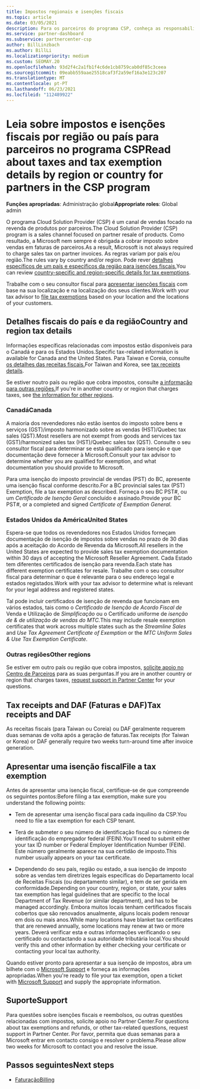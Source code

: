 ```yaml
---
title: Impostos regionais e isenções fiscais
ms.topic: article
ms.date: 03/05/2021
description: Para os parceiros do programa CSP, conheça as responsabilidades fiscais por região, como apresentar isenções fiscais para as vendas de CSP e como obter apoio para questões fiscais.
ms.service: partner-dashboard
ms.subservice: partnercenter-csp
author: BillLinzbach
ms.author: BillLi
ms.localizationpriority: medium
ms.custom: SEOMAY.20
ms.openlocfilehash: 93d2f4c2a1fb1f4c6de1cb8759cab0df85c3ceea
ms.sourcegitcommit: 09eabb559aae25518caf3f2a59ef16a3e123c207
ms.translationtype: MT
ms.contentlocale: pt-PT
ms.lasthandoff: 06/23/2021
ms.locfileid: "112489922"
---
```

# <a name="read-about-taxes-and-tax-exemption-details-by-region-or-country-for-partners-in-the-csp-program"></a><span data-ttu-id="0b3e0-103">Leia sobre impostos e isenções fiscais por região ou país para parceiros no programa CSP</span><span class="sxs-lookup"><span data-stu-id="0b3e0-103">Read about taxes and tax exemption details by region or country for partners in the CSP program</span></span>

<span data-ttu-id="0b3e0-104">**Funções apropriadas**: Administração global</span><span class="sxs-lookup"><span data-stu-id="0b3e0-104">**Appropriate roles**: Global admin</span></span>

<span data-ttu-id="0b3e0-105">O programa Cloud Solution Provider (CSP) é um canal de vendas focado na revenda de produtos por parceiros.</span><span class="sxs-lookup"><span data-stu-id="0b3e0-105">The Cloud Solution Provider (CSP) program is a sales channel focused on partner resale of products.</span></span> <span data-ttu-id="0b3e0-106">Como resultado, a Microsoft nem sempre é obrigada a cobrar imposto sobre vendas em faturas de parceiros.</span><span class="sxs-lookup"><span data-stu-id="0b3e0-106">As a result, Microsoft is not always required to charge sales tax on partner invoices.</span></span> <span data-ttu-id="0b3e0-107">As regras variam por país e/ou região.</span><span class="sxs-lookup"><span data-stu-id="0b3e0-107">The rules vary by country and/or region.</span></span> <span data-ttu-id="0b3e0-108">Pode rever [detalhes específicos de um país e específicos da região para isenções fiscais.](#country-and-region-tax-details)</span><span class="sxs-lookup"><span data-stu-id="0b3e0-108">You can review [country-specific and region-specific details for tax exemptions](#country-and-region-tax-details).</span></span>

<span data-ttu-id="0b3e0-109">Trabalhe com o seu consultor fiscal para [apresentar isenções fiscais](#file-a-tax-exemption) com base na sua localização e na localização dos seus clientes.</span><span class="sxs-lookup"><span data-stu-id="0b3e0-109">Work with your tax advisor to [file tax exemptions](#file-a-tax-exemption) based on your location and the locations of your customers.</span></span>

## <a name="country-and-region-tax-details"></a><span data-ttu-id="0b3e0-110">Detalhes fiscais do país e da região</span><span class="sxs-lookup"><span data-stu-id="0b3e0-110">Country and region tax details</span></span>

<span data-ttu-id="0b3e0-111">Informações específicas relacionadas com impostos estão disponíveis para o Canadá e para os Estados Unidos.</span><span class="sxs-lookup"><span data-stu-id="0b3e0-111">Specific tax-related information is available for Canada and the United States.</span></span> <span data-ttu-id="0b3e0-112">Para Taiwan e Coreia, consulte [os detalhes das receitas fiscais.](#tax-receipts-and-daf)</span><span class="sxs-lookup"><span data-stu-id="0b3e0-112">For Taiwan and Korea, see [tax receipts details](#tax-receipts-and-daf).</span></span>

<span data-ttu-id="0b3e0-113">Se estiver noutro país ou região que cobra impostos, consulte [a informação para outras regiões.](#other-regions)</span><span class="sxs-lookup"><span data-stu-id="0b3e0-113">If you're in another country or region that charges taxes, see [the information for other regions](#other-regions).</span></span>


### <a name="canada"></a><span data-ttu-id="0b3e0-114">Canadá</span><span class="sxs-lookup"><span data-stu-id="0b3e0-114">Canada</span></span>

<span data-ttu-id="0b3e0-115">A maioria dos revendedores não estão isentos do imposto sobre bens e serviços (GST)/imposto harmonizado sobre as vendas (HST)/Quebec tax sales (QST).</span><span class="sxs-lookup"><span data-stu-id="0b3e0-115">Most resellers are not exempt from goods and services tax (GST)/harmonized sales tax (HST)/Quebec sales tax (QST).</span></span> <span data-ttu-id="0b3e0-116">Consulte o seu consultor fiscal para determinar se está qualificado para isenção e que documentação deve fornecer à Microsoft.</span><span class="sxs-lookup"><span data-stu-id="0b3e0-116">Consult your tax advisor to determine whether you are qualified for exemption, and what documentation you should provide to Microsoft.</span></span>

<span data-ttu-id="0b3e0-117">Para uma isenção do imposto provincial de vendas (PST) do BC, apresente uma isenção fiscal conforme descrito.</span><span class="sxs-lookup"><span data-stu-id="0b3e0-117">For a BC provincial sales tax (PST) Exemption, file a tax exemption as described.</span></span> <span data-ttu-id="0b3e0-118">Forneça o seu BC PST#, ou um *Certificado de Isenção Geral* concluído e assinado.</span><span class="sxs-lookup"><span data-stu-id="0b3e0-118">Provide your BC PST#, or a completed and signed *Certificate of Exemption General*.</span></span>

### <a name="united-states"></a><span data-ttu-id="0b3e0-119">Estados Unidos da América</span><span class="sxs-lookup"><span data-stu-id="0b3e0-119">United States</span></span>

<span data-ttu-id="0b3e0-120">Espera-se que todos os revendedores nos Estados Unidos forneçam documentação de isenção de impostos sobre vendas no prazo de 30 dias após a aceitação do Acordo de Revenda da Microsoft.</span><span class="sxs-lookup"><span data-stu-id="0b3e0-120">All resellers in the United States are expected to provide sales tax exemption documentation within 30 days of accepting the Microsoft Reseller Agreement.</span></span> <span data-ttu-id="0b3e0-121">Cada Estado tem diferentes certificados de isenção para revenda.</span><span class="sxs-lookup"><span data-stu-id="0b3e0-121">Each state has different exemption certificates for resale.</span></span> <span data-ttu-id="0b3e0-122">Trabalhe com o seu consultor fiscal para determinar o que é relevante para o seu endereço legal e estados registados.</span><span class="sxs-lookup"><span data-stu-id="0b3e0-122">Work with your tax advisor to determine what is relevant for your legal address and registered states.</span></span>

<span data-ttu-id="0b3e0-123">Tal pode incluir certificados de isenção de revenda que funcionam em vários estados, tais como o *Certificado de Isenção de Acordo Fiscal de* Venda e Utilização de *Simplificação* ou o Certificado uniforme de *isenção de & de utilização de vendas do MTC.*</span><span class="sxs-lookup"><span data-stu-id="0b3e0-123">This may include resale exemption certificates that work across multiple states such as the *Streamline Sales* and *Use Tax Agreement Certificate of Exemption* or the *MTC Uniform Sales & Use Tax Exemption Certificate*.</span></span>

### <a name="other-regions"></a><span data-ttu-id="0b3e0-124">Outras regiões</span><span class="sxs-lookup"><span data-stu-id="0b3e0-124">Other regions</span></span>

<span data-ttu-id="0b3e0-125">Se estiver em outro país ou região que cobra impostos, [solicite apoio no Centro de Parceiros](#support) para as suas perguntas.</span><span class="sxs-lookup"><span data-stu-id="0b3e0-125">If you are in another country or region that charges taxes, [request support in Partner Center](#support) for your questions.</span></span>

## <a name="tax-receipts-and-daf"></a><span data-ttu-id="0b3e0-126">Tax receipts and DAF (Faturas e DAF)</span><span class="sxs-lookup"><span data-stu-id="0b3e0-126">Tax receipts and DAF</span></span>

<span data-ttu-id="0b3e0-127">As receitas fiscais (para Taiwan ou Coreia) ou DAF geralmente requerem duas semanas de volta após a geração de faturas.</span><span class="sxs-lookup"><span data-stu-id="0b3e0-127">Tax receipts (for Taiwan or Korea) or DAF generally require two weeks turn-around time after invoice generation.</span></span>

## <a name="file-a-tax-exemption"></a><span data-ttu-id="0b3e0-128">Apresentar uma isenção fiscal</span><span class="sxs-lookup"><span data-stu-id="0b3e0-128">File a tax exemption</span></span>

<span data-ttu-id="0b3e0-129">Antes de apresentar uma isenção fiscal, certifique-se de que compreende os seguintes pontos:</span><span class="sxs-lookup"><span data-stu-id="0b3e0-129">Before filing a tax exemption, make sure you understand the following points:</span></span>

- <span data-ttu-id="0b3e0-130">Tem de apresentar uma isenção fiscal para cada inquilino da CSP.</span><span class="sxs-lookup"><span data-stu-id="0b3e0-130">You need to file a tax exemption for each CSP tenant.</span></span>

- <span data-ttu-id="0b3e0-131">Terá de submeter o seu número de identificação fiscal ou o número de identificação do empregador federal (FEIN).</span><span class="sxs-lookup"><span data-stu-id="0b3e0-131">You'll need to submit either your tax ID number or Federal Employer Identification Number (FEIN).</span></span> <span data-ttu-id="0b3e0-132">Este número geralmente aparece na sua certidão de imposto.</span><span class="sxs-lookup"><span data-stu-id="0b3e0-132">This number usually appears on your tax certificate.</span></span>

- <span data-ttu-id="0b3e0-133">Dependendo do seu país, região ou estado, a sua isenção de imposto sobre as vendas tem diretrizes legais específicas do Departamento local de Receitas Fiscais (ou departamento similar), e tem de ser gerida em conformidade.</span><span class="sxs-lookup"><span data-stu-id="0b3e0-133">Depending on your country, region, or state, your sales tax exemption has legal guidelines that are specific to the local Department of Tax Revenue (or similar department), and has to be managed accordingly.</span></span> <span data-ttu-id="0b3e0-134">Embora muitos locais tenham certificados fiscais cobertos que são renovados anualmente, alguns locais podem renovar em dois ou mais anos.</span><span class="sxs-lookup"><span data-stu-id="0b3e0-134">While many locations have blanket tax certificates that are renewed annually, some locations may renew at two or more years.</span></span> <span data-ttu-id="0b3e0-135">Deverá verificar esta e outras informações verificando o seu certificado ou contactando a sua autoridade tributária local.</span><span class="sxs-lookup"><span data-stu-id="0b3e0-135">You should verify this and other information by either checking your certificate or contacting your local tax authority.</span></span>

<span data-ttu-id="0b3e0-136">Quando estiver pronto para apresentar a sua isenção de impostos, abra um bilhete com o [Microsoft Support](https://partner.microsoft.com/dashboard/support/csp/servicerequests/create?stage=2&topicid=92930319-ced6-c18b-d7a6-d62b22d60aa5) e forneça as informações apropriadas.</span><span class="sxs-lookup"><span data-stu-id="0b3e0-136">When you're ready to file your tax exemption, open a ticket with [Microsoft Support](https://partner.microsoft.com/dashboard/support/csp/servicerequests/create?stage=2&topicid=92930319-ced6-c18b-d7a6-d62b22d60aa5) and supply the appropriate information.</span></span>

## <a name="support"></a><span data-ttu-id="0b3e0-137">Suporte</span><span class="sxs-lookup"><span data-stu-id="0b3e0-137">Support</span></span>

<span data-ttu-id="0b3e0-138">Para questões sobre isenções fiscais e reembolsos, ou outras questões relacionadas com impostos, solicite apoio no Partner Center.</span><span class="sxs-lookup"><span data-stu-id="0b3e0-138">For questions about tax exemptions and refunds, or other tax-related questions, request support in Partner Center.</span></span> <span data-ttu-id="0b3e0-139">Por favor, permita que duas semanas para a Microsoft entrar em contacto consigo e resolver o problema.</span><span class="sxs-lookup"><span data-stu-id="0b3e0-139">Please allow two weeks for Microsoft to contact you and resolve the issue.</span></span>

## <a name="next-steps"></a><span data-ttu-id="0b3e0-140">Passos seguintes</span><span class="sxs-lookup"><span data-stu-id="0b3e0-140">Next steps</span></span>

- [<span data-ttu-id="0b3e0-141">Faturação</span><span class="sxs-lookup"><span data-stu-id="0b3e0-141">Billing</span></span>](billing.md)
